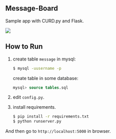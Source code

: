 Message-Board
-------------

Sample app with CURD.py and Flask.

![](https://dl.dropboxusercontent.com/u/68191343/github/messageboard.png)

How to Run
----------

1. create table `message` in mysql:

   ```bash
   $ mysql -uusername -p
   ```

   create table in some database:

   ```sql
   mysql> source tables.sql
   ```

2. edit `config.py`.

3. install requirements.

   ```bash
   $ pip install -r requirements.txt
   $ python runserver.py
   ```

And then go to `http://localhost:5000` in browser.

